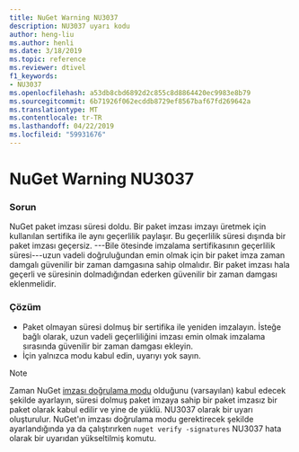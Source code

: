 ```yaml
---
title: NuGet Warning NU3037
description: NU3037 uyarı kodu
author: heng-liu
ms.author: henli
ms.date: 3/18/2019
ms.topic: reference
ms.reviewer: dtivel
f1_keywords:
- NU3037
ms.openlocfilehash: a53db8cbd6892d2c855c8d8864420ec9983e8b79
ms.sourcegitcommit: 6b71926f062ecddb8729ef8567baf67fd269642a
ms.translationtype: MT
ms.contentlocale: tr-TR
ms.lasthandoff: 04/22/2019
ms.locfileid: "59931676"
---
```

# <a name="nuget-warning-nu3037"></a>NuGet Warning NU3037

### <a name="issue"></a>Sorun

NuGet paket imzası süresi doldu.
Bir paket imzası imzayı üretmek için kullanılan sertifika ile aynı geçerlilik paylaşır. Bu geçerlilik süresi dışında bir paket imzası geçersiz.
---Bile ötesinde imzalama sertifikasının geçerlilik süresi---uzun vadeli doğruluğundan emin olmak için bir paket imza zaman damgalı güvenilir bir zaman damgasına sahip olmalıdır. Bir paket imzası hala geçerli ve süresinin dolmadığından ederken güvenilir bir zaman damgası eklenmelidir.


### <a name="solution"></a>Çözüm

* Paket olmayan süresi dolmuş bir sertifika ile yeniden imzalayın. İsteğe bağlı olarak, uzun vadeli geçerliliğini imzası emin olmak imzalama sırasında güvenilir bir zaman damgası ekleyin.
* İçin yalnızca modu kabul edin, uyarıyı yok sayın.

> [!Note]
> Zaman NuGet [imzası doğrulama modu](https://docs.microsoft.com/en-us/nuget/consume-packages/installing-signed-packages#configure-package-signature-requirements) olduğunu (varsayılan) kabul edecek şekilde ayarlayın, süresi dolmuş paket imzaya sahip bir paket imzasız bir paket olarak kabul edilir ve yine de yüklü. NU3037 olarak bir uyarı oluşturulur. NuGet'ın imzası doğrulama modu gerektirecek şekilde ayarlandığında ya da çalıştırırken `nuget verify -signatures` NU3037 hata olarak bir uyarıdan yükseltilmiş komutu. 